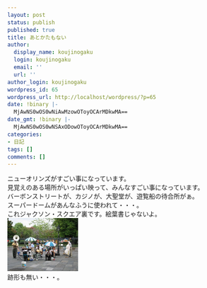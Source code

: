 ```yaml
---
layout: post
status: publish
published: true
title: あとかたもない
author:
  display_name: koujinogaku
  login: koujinogaku
  email: ''
  url: ''
author_login: koujinogaku
wordpress_id: 65
wordpress_url: http://localhost/wordpress/?p=65
date: !binary |-
  MjAwNS0wOS0wNiAwMzowOToyOCArMDkwMA==
date_gmt: !binary |-
  MjAwNS0wOS0wNSAxODowOToyOCArMDkwMA==
categories:
- 日記
tags: []
comments: []
---
```

<p>ニューオリンズがすごい事になっています。<br />
見覚えのある場所がいっぱい映って、みんなすごい事になっています。<br />
バーボンストリートが、カジノが、大聖堂が、遊覧船の待合所がぁ。<br />
スーパードームがあんなふうに使われて・・・。<br />
これジャクソン・スクエア裏です。絵葉書じゃないよ。<br />
<img src="/blog/img/20050906.jpg" width="160" height="120" /><br />
跡形も無い・・・。</p>
